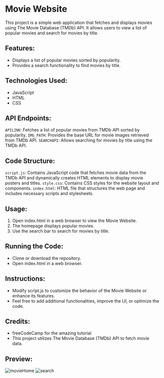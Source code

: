 # Movie Website
This project is a simple web application that fetches and displays movies using The Movie Database (TMDb) API. It allows users to view a list of popular movies and search for movies by title.

## Features:
- Displays a list of popular movies sorted by popularity.
- Provides a search functionality to find movies by title.

## Technologies Used:
- JavaScript
- HTML
- CSS

## API Endpoints:
`APILINK`: Fetches a list of popular movies from TMDb API sorted by popularity.
`IMG_PATH`: Provides the base URL for movie images retrieved from TMDb API.
`SEARCHAPI`: Allows searching for movies by title using the TMDb API.

## Code Structure:
`script.js`: Contains JavaScript code that fetches movie data from the TMDb API and dynamically creates HTML elements to display movie posters and titles.
`style.css`: Contains CSS styles for the website layout and components.
`index.html`: HTML file that structures the web page and includes necessary scripts and stylesheets.

## Usage:
1. Open index.html in a web browser to view the Movie Website.
2. The homepage displays popular movies.
3. Use the search bar to search for movies by title.

## Running the Code:
- Clone or download the repository.
- Open index.html in a web browser.

## Instructions:
- Modify script.js to customize the behavior of the Movie Website or enhance its features.
- Feel free to add additional functionalities, improve the UI, or optimize the code.

## Credits:
- freeCodeCamp for the amazing tutorial
- This project utilizes The Movie Database (TMDb) API to fetch movie data.

## Preview:
![movieHome](https://github.com/Geet2601/MovieWebsite/assets/138841476/1e6baf0e-ddf8-4a13-8bb1-9ffdd920a0be)  ![search](https://github.com/Geet2601/MovieWebsite/assets/138841476/39b15b72-d1a1-4a40-95a3-7cd6b56be46a)



